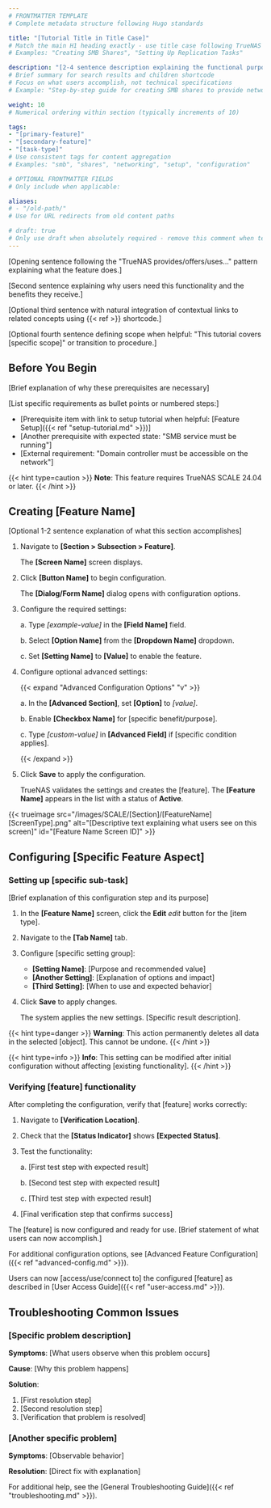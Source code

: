 ```yaml
---
# FRONTMATTER TEMPLATE
# Complete metadata structure following Hugo standards

title: "[Tutorial Title in Title Case]"
# Match the main H1 heading exactly - use title case following TrueNAS patterns
# Examples: "Creating SMB Shares", "Setting Up Replication Tasks"

description: "[2-4 sentence description explaining the functional purpose and user benefits]"
# Brief summary for search results and children shortcode
# Focus on what users accomplish, not technical specifications
# Example: "Step-by-step guide for creating SMB shares to provide network access to stored data. Learn how to configure share permissions, optimize performance settings, and troubleshoot common connection issues."

weight: 10
# Numerical ordering within section (typically increments of 10)

tags:
- "[primary-feature]"
- "[secondary-feature]" 
- "[task-type]"
# Use consistent tags for content aggregation
# Examples: "smb", "shares", "networking", "setup", "configuration"

# OPTIONAL FRONTMATTER FIELDS
# Only include when applicable:

aliases:
# - "/old-path/"
# Use for URL redirects from old content paths

# draft: true
# Only use draft when absolutely required - remove this comment when template is used
---
```


<!-- 
TUTORIAL TEMPLATE FOR TRUENAS DOCUMENTATION
=========================================

This template follows established patterns from the TrueNAS Tutorial Style Guide:
- Overview + Procedure structure (60% pattern)
- Title case H2 headings (85% pattern) 
- Sentence case H3+ headings (70% pattern)
- Present tense, active voice throughout
- Second person direct address
- 5th grade reading level guidelines

PRESCRIPTIVE WRITING REMINDERS:
- NEVER use "will" → stay present tense ("This creates" not "This will create")
- NEVER use "may" for possibility → use "might", "could", or "can" 
- NEVER use bold for emphasis → only for UI elements
- NEVER use gerunds (-ing words) that cause tense errors
- NEVER use semicolons → use two simple sentences
- Keep sentences under 30 words
- Use "after" not "once" for sequence
- Avoid possessive ('s) for objects
- Be literal - no idioms or figurative language
-->

<!-- 
INTRODUCTION SECTION (REQUIRED)
===============================
NOTE: No H1 heading needed in body - Hugo generates H1 from frontmatter title automatically
90% of TrueNAS tutorials follow this pattern:
- 2-4 sentences maximum
- Start with "TrueNAS provides..." / "TrueNAS offers..." (40% frequency pattern)
- Focus on functional purpose and user benefits
- Integrate cross-references naturally within sentences
- Avoid technical specifications - save for procedures
-->

[Opening sentence following the "TrueNAS provides/offers/uses..." pattern explaining what the feature does.]

[Second sentence explaining why users need this functionality and the benefits they receive.]

[Optional third sentence with natural integration of contextual links to related concepts using {{< ref >}} shortcode.]

[Optional fourth sentence defining scope when helpful: "This tutorial covers [specific scope]" or transition to procedure.]

<!-- 
PREREQUISITES SECTION (CONDITIONAL)
===================================
Only include when actual setup dependencies exist (25% frequency pattern)
Use this section ONLY when:
- Required system configuration exists
- Other TrueNAS features must be configured first  
- External setup steps are necessary
- Specific user permissions are required

DO NOT include for:
- Basic TrueNAS administration knowledge
- General system requirements  
- Standard login procedures
- Common navigation tasks
-->

## Before You Begin
<!-- Alternative heading: "## Prerequisites" -->

<!-- Include only when setup dependencies actually exist -->

[Brief explanation of why these prerequisites are necessary]

[List specific requirements as bullet points or numbered steps:]

* [Prerequisite item with link to setup tutorial when helpful: [Feature Setup]({{< ref "setup-tutorial.md" >}})]
* [Another prerequisite with expected state: "SMB service must be running"]
* [External requirement: "Domain controller must be accessible on the network"]

<!-- HINT SHORTCODE for version/platform dependencies -->
{{< hint type=caution >}}
**Note**: This feature requires TrueNAS SCALE 24.04 or later.
{{< /hint >}}

<!-- 
MAIN CONTENT STRUCTURE
======================
Follow the Overview + Procedure pattern (60% of tutorials use this)
- Use H2 for major sections (Title Case preferred)
- Use H3+ for sub-procedures (sentence case preferred)
- Limit main steps to 7-10 maximum
- Only number actions, not results
- Don't exceed 4 levels of nesting
- Include expected results for each action
-->

## Creating [Feature Name]
<!-- Use Title Case for H2 headings following 85% pattern -->

<!-- Brief section introduction when helpful -->
[Optional 1-2 sentence explanation of what this section accomplishes]

<!-- MAIN PROCEDURE -->
1. Navigate to **[Section > Subsection > Feature]**.
   <!-- Always use bold for UI navigation paths with > separators -->
   
   The **[Screen Name]** screen displays.
   <!-- Include expected result - what users see -->

2. Click **[Button Name]** to begin configuration.
   
   The **[Dialog/Form Name]** dialog opens with configuration options.

3. Configure the required settings:

   a. Type *[example-value]* in the **[Field Name]** field.
      <!-- Use italics for user-entered variables -->
      
   b. Select **[Option Name]** from the **[Dropdown Name]** dropdown.
   
   c. Set **[Setting Name]** to **[Value]** to enable the feature.
      <!-- Include purpose: "to enable the feature" -->

4. Configure optional advanced settings:

   {{< expand "Advanced Configuration Options" "v" >}}
   <!-- Use expand shortcode for optional/advanced content -->
   
   a. In the **[Advanced Section]**, set **[Option]** to *[value]*.
   
   b. Enable **[Checkbox Name]** for [specific benefit/purpose].
   
   c. Type *[custom-value]* in **[Advanced Field]** if [specific condition applies].
   
   {{< /expand >}}

5. Click **Save** to apply the configuration.

   TrueNAS validates the settings and creates the [feature]. The **[Feature Name]** appears in the list with a status of **Active**.
   <!-- Always explain what happens - validation, creation, expected result -->

<!-- IMAGE EXAMPLE -->
{{< trueimage src="/images/SCALE/[Section]/[FeatureName][ScreenType].png" alt="[Descriptive text explaining what users see on this screen]" id="[Feature Name Screen ID]" >}}

## Configuring [Specific Feature Aspect]
<!-- H2 Title Case for major configuration areas -->

### Setting up [specific sub-task]
<!-- H3 sentence case for sub-procedures following 70% pattern -->

[Brief explanation of this configuration step and its purpose]

1. In the **[Feature Name]** screen, click the **Edit** <i class="material-icons" aria-hidden="true" title="Edit">edit</i> button for the [item type].
   <!-- Include icon reference when UI shows both icon and text -->

2. Navigate to the **[Tab Name]** tab.

3. Configure [specific setting group]:

   * **[Setting Name]**: [Purpose and recommended value]
   * **[Another Setting]**: [Explanation of options and impact]  
   * **[Third Setting]**: [When to use and expected behavior]

4. Click **Save** to apply changes.

   The system applies the new settings. [Specific result description].

<!-- WARNING EXAMPLE for destructive actions -->
{{< hint type=danger >}}
**Warning**: This action permanently deletes all data in the selected [object]. This cannot be undone.
{{< /hint >}}

<!-- INFO NOTE example -->
{{< hint type=info >}}
**Info**: This setting can be modified after initial configuration without affecting [existing functionality].
{{< /hint >}}

### Verifying [feature] functionality  
<!-- Sentence case H3 for verification steps -->

After completing the configuration, verify that [feature] works correctly:

1. Navigate to **[Verification Location]**.

2. Check that the **[Status Indicator]** shows **[Expected Status]**.

3. Test the functionality:

   a. [First test step with expected result]
   
   b. [Second test step with expected result]
   
   c. [Third test step with expected result]

4. [Final verification step that confirms success]

The [feature] is now configured and ready for use. [Brief statement of what users can now accomplish.]

<!-- 
CROSS-REFERENCE INTEGRATION
============================
Integrate cross-references naturally within sentence flow:
- Provide context for link purpose
- Use descriptive link text matching target content  
- Place links where most helpful in workflow
- Avoid long lists of related links or generic "see also" sections
-->

For additional configuration options, see [Advanced Feature Configuration]({{< ref "advanced-config.md" >}}).

Users can now [access/use/connect to] the configured [feature] as described in [User Access Guide]({{< ref "user-access.md" >}}).

<!-- 
TROUBLESHOOTING SECTION (CONDITIONAL)
=====================================
Only include when common, task-specific issues are known
Focus on problems specific to this procedure, not general troubleshooting
Place inline within steps OR as dedicated section for complex procedures
-->

## Troubleshooting Common Issues
<!-- Only include when task-specific problems are documented -->

### [Specific problem description]

**Symptoms**: [What users observe when this problem occurs]

**Cause**: [Why this problem happens]  

**Solution**: 
1. [First resolution step]
2. [Second resolution step]  
3. [Verification that problem is resolved]

### [Another specific problem]

**Symptoms**: [Observable behavior]

**Resolution**: [Direct fix with explanation]

For additional help, see the [General Troubleshooting Guide]({{< ref "troubleshooting.md" >}}).

<!-- 
ENDING CONVENTIONS
==================  
85% of TrueNAS tutorials end when the task is complete
End with the final procedural step that completes the task
Common patterns:
- Service activation: "Click Start to enable the service"  
- Configuration completion: "Click Save to apply settings"
- Verification: "The connection is now active"
- Task completion: "The feature is now available to users"

DO NOT include:
- Formal conclusion sections
- Summary paragraphs  
- "Next steps" recommendations (unless part of procedure)
- Generic troubleshooting
-->

<!-- 
FINAL TEMPLATE NOTES
=====================

FORMATTING REMINDERS:
- **Bold** only for UI elements (screens, buttons, fields, navigation paths)
- *Italics* for variables, examples, first-use terms
- `Code formatting` for commands, file paths, configuration values  
- <kbd>Tags</kbd> for keyboard buttons
- <file>Tags</file> for specific filenames

SHORTCODE CHECKLIST:
- {{< trueimage >}} for all screenshots with proper alt-text
- {{< truetable >}} for all data tables
- {{< ref >}} for internal cross-references
- {{< hint >}} with appropriate types (danger, caution, info)
- {{< expand >}} for progressive disclosure
- {{< enterprise >}} for enterprise-only features

VOICE AND TONE:
- Present tense, active voice throughout
- Second person direct address ("You configure...")
- Conversational, instructional approach
- Focus on user benefits and task completion
- Clear, actionable steps with expected results

STRUCTURE VALIDATION:
- Introduction explains functional purpose (2-4 sentences)
- Prerequisites only when actual dependencies exist
- Main steps limited to 7-10 maximum  
- Expected results included for each action
- Content ends when task is complete
- Cross-references integrated naturally
- Images aligned with procedural steps
-->